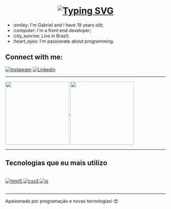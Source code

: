 <h1 align="center">
  <a href="#">
    <img src="https://readme-typing-svg.herokuapp.com?font=Fira+Code&weight=500&size=30&center=true&vCenter=true&pause=1000&width=800&lines=Welcome+to+my+profile!+%F0%9F%91%8B" alt="Typing SVG" />
  </a>
</h1>

<ul>
  <li> :smiley: I'm Gabriel and i have 19 years old; </li>
  <li> :computer: I'm a front end developer; </li>
  <li> :city_sunrise: Live in Brazil; </li>
  <li> :heart_eyes: I'm passionate about programming. </li>
</ul>

<h2> Connect with me: </h2>

[![Instagram](https://img.shields.io/badge/Instagram-E4405F?style=for-the-badge&logo=instagram&logoColor=white)](https://www.instagram.com/gaabssantos._/)
[![Linkedin](https://img.shields.io/badge/LinkedIn-0077B5?style=for-the-badge&logo=linkedin&logoColor=white)](https://www.linkedin.com/in/gaabssantos/)

<hr>

<a href="https://github.com/gaabssantos">
  <img height=200 align="center" src="https://github-readme-stats.vercel.app/api?username=gaabssantos&theme=blue-green" />
</a>

<a href="https://github.com/gaabssantos">
  <img height=200 align="center" src="https://github-readme-stats.vercel.app/api/top-langs/?username=gaabssantos" />
</a>

<hr>

## Tecnologias que eu mais utilizo

<div style="display: inline_block"><br/>
  <a href="#"> <img align="center" alt="html5" src="https://img.shields.io/badge/HTML5-E34F26?style=for-the-badge&logo=html5&logoColor=white"> </a>
  <a href="#"> <img align="center" alt="css3" src="https://img.shields.io/badge/CSS3-1572B6?style=for-the-badge&logo=css3&logoColor=white"> </a>
  <a href="#"> <img align="center" alt="js" src="https://img.shields.io/badge/JavaScript-F7DF1E?style=for-the-badge&logo=javascript&logoColor=black"> </a>

</div> <br>

<hr>

Apaixonado por programação e novas tecnologias! :heart_eyes:
